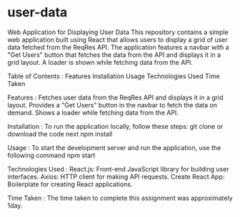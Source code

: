 # user-data
Web Application for Displaying User Data
This repository contains a simple web application built using React that allows users to display a grid of user data fetched from the ReqRes API. The application features a navbar with a "Get Users" button that fetches the data from the API and displays it in a grid layout. A loader is shown while fetching data from the API.

Table of Contents : 
Features
Installation
Usage
Technologies Used
Time Taken

Features :
Fetches user data from the ReqRes API and displays it in a grid layout.
Provides a "Get Users" button in the navbar to fetch the data on demand.
Shows a loader while fetching data from the API.

Installation :
To run the application locally, follow these steps:
git clone or download the code 
next npm install 

Usage :
To start the development server and run the application, use the following command
npm start

Technologies Used :
React.js: Front-end JavaScript library for building user interfaces.
Axios: HTTP client for making API requests.
Create React App: Boilerplate for creating React applications.

Time Taken :
The time taken to complete this assignment was approximately 1day.
